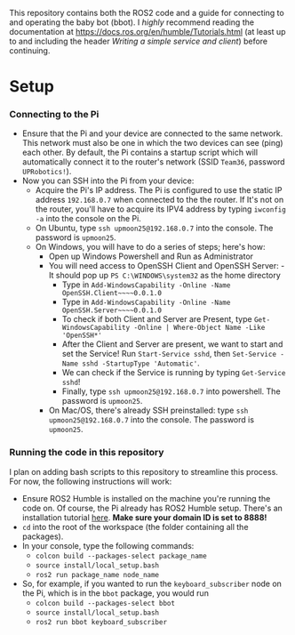 This repository contains both the ROS2 code and a guide for connecting to and operating the baby bot (bbot). I *highly* recommend reading the documentation at https://docs.ros.org/en/humble/Tutorials.html (at least up to and including the header *Writing a simple service and client*) before continuing.

# Setup
### Connecting to the Pi
- Ensure that the Pi and your device are connected to the same network. This network must also be one in which the two devices can see (ping) each other. By default, the Pi contains a startup script which will automatically connect it to the router's network (SSID `Team36`, password `UPRobotics!`). 
- Now you can SSH into the Pi from your device:
	- Acquire the Pi's IP address. The Pi is configured to use the static IP address `192.168.0.7` when connected to the the router. If It's not on the router, you'll have to acquire its IPV4 address by typing `iwconfig -a` into the console on the Pi.
	- On Ubuntu, type `ssh upmoon25@192.168.0.7` into the console. The password is `upmoon25`. 
	- On Windows, you will have to do a series of steps; here's how:
   		- Open up Windows Powershell and Run as Administrator
		- You will need access to OpenSSH Client and OpenSSH Server:
    			- It should pop up `PS C:\WINDOWS\system32` as the home directory
  			- Type in `Add-WindowsCapability -Online -Name OpenSSH.Client~~~~0.0.1.0`
			- Type in `Add-WindowsCapability -Online -Name OpenSSH.Server~~~~0.0.1.0`
			- To check if both Client and Server are Present, type `Get-WindowsCapability -Online | Where-Object Name -Like 'OpenSSH*'`
			- After the Client and Server are present, we want to start and set the Service! Run `Start-Service sshd`, then `Set-Service -Name sshd -StartupType 'Automatic'`.
			- We can check if the Service is running by typing `Get-Service sshd`!
     		- Finally, type `ssh upmoon25@192.168.0.7` into powershell. The password is `upmoon25`.
       - On Mac/OS, there's already SSH preinstalled: type `ssh upmoon25@192.168.0.7` into the console. The password is `upmoon25`.
### Running the code in this repository
I plan on adding bash scripts to this repository to streamline this process. For now, the following instructions will work:
- Ensure ROS2 Humble is installed on the machine you're running the code on. Of course, the Pi already has ROS2 Humble setup. There's an installation tutorial [here](https://docs.ros.org/en/humble/Installation.html). **Make sure your domain ID is set to 8888!** 
- `cd` into the root of the workspace (the folder containing all the packages).
- In your console, type the following commands:
	- `colcon build --packages-select package_name`
	- `source install/local_setup.bash`
	- `ros2 run package_name node_name`
- So, for example, if you wanted to run the `keyboard_subscriber` node on the Pi, which is in the `bbot` package, you would run
	- `colcon build --packages-select bbot`
	- `source install/local_setup.bash`
	- `ros2 run bbot keyboard_subscriber`
